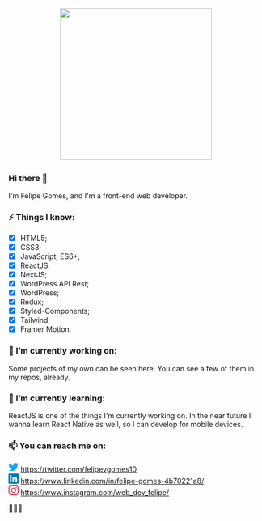 <div style="text-align:center"><img src="https://media.giphy.com/media/h408T6Y5GfmXBKW62l/giphy.gif" height="300px" width="300px" /></div>

### Hi there 👋
I'm Felipe Gomes, and I'm a front-end web developer.

### ⚡ Things I know:
- [x] HTML5;
- [x] CSS3;
- [x] JavaScript, ES6+;
- [x] ReactJS;
- [x] NextJS;
- [x] WordPress API Rest;
- [x] WordPress;
- [x] Redux;
- [x] Styled-Components;
- [x] Tailwind;
- [x] Framer Motion.

### 🔭 I’m currently working on: 
Some projects of my own can be seen here. You can see a few of them in my repos, already.

### 🌱 I’m currently learning:
ReactJS is one of the things I'm currently working on. In the near future I wanna learn React Native as well, so I can develop for mobile devices.

### 📫 You can reach me on:
<img src="./img/twitter-2.png" height="20px" width="20px"> https://twitter.com/felipevgomes10 <br>
<img src="./img/linkedin-2.png" height="20px" width="20px"> https://www.linkedin.com/in/felipe-gomes-4b70221a8/ <br>
<img src="./img/instagram-2.png" height="20px" width="20px"> https://www.instagram.com/web_dev_felipe/ <br>

👋👋👋
